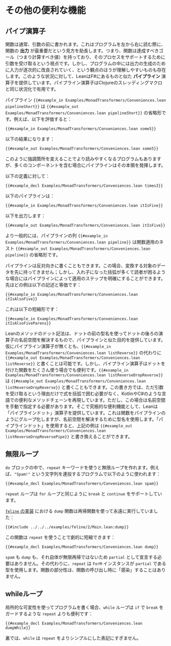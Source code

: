 <!--
# Additional Conveniences
-->

# その他の便利な機能

<!--
## Pipe Operators
-->

## パイプ演算子

<!--
Functions are normally written before their arguments.
When reading a program from left to right, this promotes a view in which the function's _output_ is paramount—the function has a goal to achieve (that is, a value to compute), and it receives arguments to support it in this process.
But some programs are easier to understand in terms of an input that is successively refined to produce the output.
For these situations, Lean provides a _pipeline_ operator which is similar to the that provided by F#.
Pipeline operators are useful in the same situations as Clojure's threading macros.
-->

関数は通常、引数の前に書かれます。これはプログラムを左から右に読む際に、関数の **出力** が最重要だという見方を助長します。つまり、関数は達成すべきゴール（つまり計算すべき値）を持っており、そのプロセスをサポートするために引数を受け取るという視点です。しかし、プログラムの中には出力の生成のために入力が逐次的に改良されていく、という観点のほうが理解しやすいものも存在します。このような状況に対して、LeanはF#にあるものと似た **パイプライン** 演算子を提供しています。パイプライン演算子はClojureのスレッディングマクロと同じ状況化で有用です。

<!--
The pipeline `{{#example_in Examples/MonadTransformers/Conveniences.lean pipelineShort}}` is short for `{{#example_out Examples/MonadTransformers/Conveniences.lean pipelineShort}}`.
For example, evaluating:
-->

パイプライン `{{#example_in Examples/MonadTransformers/Conveniences.lean pipelineShort}}` は `{{#example_out Examples/MonadTransformers/Conveniences.lean pipelineShort}}` の省略形です。例えば、以下を評価すると：

```lean
{{#example_in Examples/MonadTransformers/Conveniences.lean some5}}
```
<!--
results in:
-->

以下の結果になります：

```output info
{{#example_out Examples/MonadTransformers/Conveniences.lean some5}}
```
<!--
While this change of emphasis can make some programs more convenient to read, pipelines really come into their own when they contain many components.
-->

このように強調箇所を変えることでより読みやすくなるプログラムもありますが、多くのコンポーネントを含む場合にパイプラインはその本領を発揮します。

<!--
With the definition:
-->

以下の定義に対して：

```lean
{{#example_decl Examples/MonadTransformers/Conveniences.lean times3}}
```
<!--
the following pipeline:
-->

以下のパイプラインは：

```lean
{{#example_in Examples/MonadTransformers/Conveniences.lean itIsFive}}
```
<!--
yields:
-->

以下を出力します：

```output info
{{#example_out Examples/MonadTransformers/Conveniences.lean itIsFive}}
```
<!--
More generally, a series of pipelines `{{#example_in Examples/MonadTransformers/Conveniences.lean pipeline}}` is short for nested function applications `{{#example_out Examples/MonadTransformers/Conveniences.lean pipeline}}`.
-->

より一般的には、パイプラインの列 `{{#example_in Examples/MonadTransformers/Conveniences.lean pipeline}}` は関数適用のネスト `{{#example_out Examples/MonadTransformers/Conveniences.lean pipeline}}` の省略形です。

<!--
Pipelines may also be written in reverse.
In this case, they do not place the subject of data transformation first; however, in cases where many nested parentheses pose a challenge for readers, they can clarify the steps of application.
The prior example could be equivalently written as:
-->

パイプラインは反対向きに書くこともできます。この場合、変換する対象のデータを先に持ってきません；しかし、入れ子になった括弧が多くて読者が困るような場合にはパイプラインによって適用のステップを明確にすることができます。先ほどの例は以下の記述と等価です：

```lean
{{#example_in Examples/MonadTransformers/Conveniences.lean itIsAlsoFive}}
```
<!--
which is short for:
-->

これは以下の短縮形です：

```lean
{{#example_in Examples/MonadTransformers/Conveniences.lean itIsAlsoFiveParens}}
```

<!--
Lean's method dot notation that uses the name of the type before the dot to resolve the namespace of the operator after the dot serves a similar purpose to pipelines.
Even without the pipeline operator, it is possible to write `{{#example_in Examples/MonadTransformers/Conveniences.lean listReverse}}` instead of `{{#example_out Examples/MonadTransformers/Conveniences.lean listReverse}}`.
However, the pipeline operator is also useful for dotted functions when using many of them.
`{{#example_in Examples/MonadTransformers/Conveniences.lean listReverseDropReverse}}` can also be written as `{{#example_out Examples/MonadTransformers/Conveniences.lean listReverseDropReverse}}`.
This version avoids having to parenthesize expressions simply because they accept arguments, and it recovers the convenience of a chain of method calls in languages like Kotlin or C#.
However, it still requires the namespace to be provided by hand.
As a final convenience, Lean provides the "pipeline dot" operator, which groups functions like the pipeline but uses the name of the type to resolve namespaces.
With "pipeline dot", the example can be rewritten to `{{#example_out Examples/MonadTransformers/Conveniences.lean listReverseDropReversePipe}}`.
-->

Leanのメソッドのドット記法は、ドットの前の型名を使ってドットの後ろの演算子の名前空間を解決するもので、パイプラインと似た目的を提供しています。仮にパイプライン演算子が無くとも、`{{#example_in Examples/MonadTransformers/Conveniences.lean listReverse}}` の代わりに `{{#example_out Examples/MonadTransformers/Conveniences.lean listReverse}}` と書くことは可能です。しかし、パイプライン演算子はドットを付けた関数をたくさん使う場合でも便利です。`{{#example_in Examples/MonadTransformers/Conveniences.lean listReverseDropReverse}}` は `{{#example_out Examples/MonadTransformers/Conveniences.lean listReverseDropReverse}}` と書くこともできます。この書き方では、ただ引数を受け取るという理由だけで式を括弧で囲む必要がなく、KotlinやC#のような言語での便利なメソッドチェーンを再現しています。ただし、この場合は名前空間を手動で指定する必要があります。そこで究極的な便利機能として、Leanは「パイプラインドット」演算子を提供しています。これは関数をパイプラインのようにグループ化しますが、名前空間を解決するために型名を使用します。「パイプラインドット」を使用すると、上記の例は `{{#example_out Examples/MonadTransformers/Conveniences.lean listReverseDropReversePipe}}` と書き換えることができます。

<!--
## Infinite Loops
-->

## 無限ループ

<!--
Within a `do`-block, the `repeat` keyword introduces an infinite loop.
For example, a program that spams the string `"Spam!"` can use it:
-->

`do` ブロックの中で、`repeat` キーワードを使うと無限ループを作れます。例えば、`"Spam!"` という文字列を連投するプログラムで以下のように使われます：

```lean
{{#example_decl Examples/MonadTransformers/Conveniences.lean spam}}
```
<!--
A `repeat` loop supports `break` and `continue`, just like `for` loops.
-->

`repeat` ループは `for` ループと同じように `break` と `continue` をサポートしています。

<!--
The `dump` function from the [implementation of `feline`](../hello-world/cat.md#streams) uses a recursive function to run forever:
-->

[`feline` の実装](../hello-world/cat.md#streams) における `dump` 関数は再帰関数を使って永遠に実行していました：

```lean
{{#include ../../../examples/feline/2/Main.lean:dump}}
```
<!--
This function can be greatly shortened using `repeat`:
-->

この関数は `repeat` を使うことで劇的に短縮できます：

```lean
{{#example_decl Examples/MonadTransformers/Conveniences.lean dump}}
```

<!--
Neither `spam` nor `dump` need to be declared as `partial` because they are not themselves infinitely recursive.
Instead, `repeat` makes use of a type whose `ForM` instance is `partial`.
Partiality does not "infect" calling functions.
-->

`spam` も `dump` も、それ自体が無限再帰ではないため `partial` として宣言する必要はありません。その代わりに、`repeat` は `ForM` インスタンスが `partial` である型を使用します。関数の部分性は、関数の呼び出し時に「感染」することはありません。

<!--
## While Loops
-->

## whileループ

<!--
When programming with local mutability, `while` loops can be a convenient alternative to `repeat` with an `if`-guarded `break`:
-->

局所的な可変性を使ってプログラムを書く場合、`while` ループは `if` で `break` をガードするような `repeat` よりも便利です：

```lean
{{#example_decl Examples/MonadTransformers/Conveniences.lean dumpWhile}}
```
<!--
Behind the scenes, `while` is just a simpler notation for `repeat`.
-->

裏では、`while` は `repeat` をよりシンプルにした表記にすぎません。
